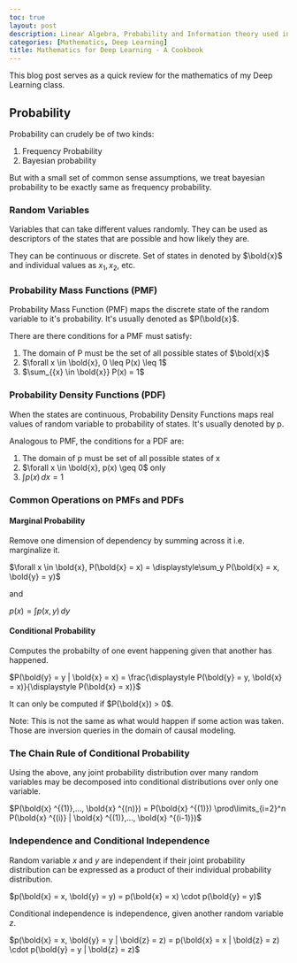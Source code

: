 ```yaml
---
toc: true
layout: post
description: Linear Algebra, Probability and Information theory used in Deep Learning
categories: [Mathematics, Deep Learning] 
title: Mathematics for Deep Learning - A Cookbook
---
```


This blog post serves as a quick review for the mathematics of my Deep Learning class.


## Probability

Probability can crudely be of two kinds:

1. Frequency Probability
2. Bayesian probability

But with a small set of common sense assumptions, we treat bayesian probability to be exactly same as frequency probability.

### Random Variables

Variables that can take different values randomly. They can be used as descriptors of the states that are possible and how likely they are.

They can be continuous or discrete. Set of states in denoted by $\bold{x}$ and individual values as ${x_1}, {x_2}$, etc.

### Probability Mass Functions (PMF)

Probability Mass Function (PMF) maps the discrete state of the random variable to it's probability. It's usually denoted as $P(\bold{x}$.

There are there conditions for a PMF must satisfy:

1. The domain of P must be the set of all possible states of $\bold{x}$
2. $\forall x \in \bold{x}, 0 \leq P(x) \leq 1$
3. $\sum_{{x} \in \bold{x}} P(x) = 1$


### Probability Density Functions (PDF)

When the states are continuous, Probability Density Functions maps real values of random variable to probability of states. It's usually denoted by p.

Analogous to PMF, the conditions for a PDF are:

1. The domain of p must be set of all possible states of x
2. $\forall x \in \bold{x}, p(x) \geq 0$ only
3. $\int p(x) \, dx = 1$

### Common Operations on PMFs and PDFs

#### Marginal Probability

Remove one dimension of dependency by summing across it i.e. marginalize it.

$\forall x \in \bold{x}, P(\bold{x} = x) = \displaystyle\sum_y P(\bold{x} = x, \bold{y} = y)$

and

$p(x) = \int p(x, y) \, dy$

#### Conditional Probability

Computes the probabilty of one event happening given that another has happened.

$P(\bold{y} = y | \bold{x} = x) = \frac{\displaystyle P(\bold{y} = y, \bold{x} = x)}{\displaystyle P(\bold{x} = x)}$

It can only be computed if $P(\bold{x}) > 0$.

Note: This is not the same as what would happen if some action was taken. Those are inversion queries in the domain of causal modeling.

### The Chain Rule of Conditional Probability

Using the above, any joint probability distribution over many random variables may be decomposed into conditional distributions over only one variable.

$P(\bold{x} ^{(1)},..., \bold{x} ^{(n)}) = P(\bold{x} ^{(1)}) \prod\limits_{i=2}^n P(\bold{x} ^{(i)} | \bold{x} ^{(1)},..., \bold{x} ^{(i-1)})$

### Independence and Conditional Independence

Random variable $x$ and $y$ are independent if their joint probability distribution can be expressed as a product of their individual probability distribution.

$p(\bold{x} = x, \bold{y} = y) = p(\bold{x} = x) \cdot p(\bold{y} = y)$

Conditional independence is independence, given another random variable $z$.

$p(\bold{x} = x, \bold{y} = y | \bold{z} = z) = p(\bold{x} = x | \bold{z} = z) \cdot p(\bold{y} = y | \bold{z} = z)$